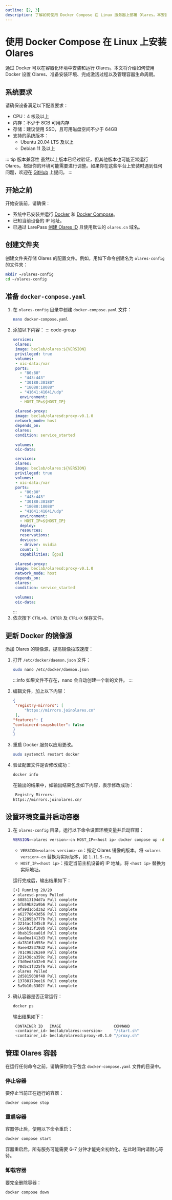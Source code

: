 ```yaml
---
outline: [2, 3]
description: 了解如何使用 Docker Compose 在 Linux 服务器上部署 Olares。本安装指南涵盖系统要求、配置、安装、激活以及容器管理的相关内容。
---
```

# 使用 Docker Compose 在 Linux 上安装 Olares
通过 Docker 可以在容器化环境中安装和运行 Olares。本文将介绍如何使用 Docker 设置 Olares、准备安装环境、完成激活过程以及管理容器生命周期。

## 系统要求

请确保设备满足以下配置要求：

- CPU：4 核及以上
- 内存：不少于 8GB 可用内存
- 存储：建议使用 SSD，且可用磁盘空间不少于 64GB
- 支持的系统版本：
   - Ubuntu 20.04 LTS 及以上
   - Debian 11 及以上

::: tip 版本兼容性
虽然以上版本已经过验证，但其他版本也可能正常运行 Olares。根据你的环境可能需要进行调整。如果你在这些平台上安装时遇到任何问题，欢迎在 [GitHub](https://github.com/beclab/Olares/issues/new) 上提问。
:::

## 开始之前
开始安装前，请确保：
- 系统中已安装并运行 [Docker](https://docs.docker.com/engine/install/) 和 [Docker Compose](https://docs.docker.com/compose/install/)。
- 已知当前设备的 IP 地址。
- 已通过 LarePass [创建 Olares ID](create-olares-id.md) 且使用默认的 `olares.cn` 域名。

## 创建文件夹
创建文件夹存储 Olares 的配置文件。例如，用如下命令创建名为 `olares-config` 的文件夹：

```bash
mkdir ~/olares-config
cd ~/olares-config
```
## 准备 `docker-compose.yaml`
1. 在 `olares-config` 目录中创建 `docker-compose.yaml` 文件：
   ```bash
   nano docker-compose.yaml
   ```
2. 添加以下内容：
   ::: code-group
   ```yaml  [无 GPU]
   services:
    olares:
    image: beclab/olares:${VERSION}
    privileged: true
    volumes:
    - oic-data:/var
    ports:
      - "80:80"    
      - "443:443"    
      - "30180:30180"    
      - "18088:18088"    
      - "41641:41641/udp"
      environment:
      - HOST_IP=${HOST_IP}
    
    olaresd-proxy:
    image: beclab/olaresd:proxy-v0.1.0
    network_mode: host
    depends_on:
    olares:
    condition: service_started
    
    volumes:
    oic-data:
   ```
   ```yaml [支持 GPU]
    services:
    olares:
    image: beclab/olares:${VERSION}
    privileged: true
    volumes:
    - oic-data:/var
    ports:
      - "80:80"    
      - "443:443"    
      - "30180:30180"    
      - "18088:18088"    
      - "41641:41641/udp"
      environment:
      - HOST_IP=${HOST_IP}
      deploy:
      resources:
      reservations:
      devices:
      - driver: nvidia
      count: 1
      capabilities: [gpu]
    
    olaresd-proxy:
    image: beclab/olaresd:proxy-v0.1.0
    network_mode: host
    depends_on:
    olares:
    condition: service_started
    
    volumes:
    oic-data:
   ```
   :::
3. 依次按下 `CTRL+O`、`ENTER` 及 `CTRL+X` 保存文件。

## 更新 Docker 的镜像源
添加 Olares 的镜像源，提高镜像拉取速度：
1. 打开 `/etc/docker/daemon.json` 文件：
   ```bash
   sudo nano /etc/docker/daemon.json
   ```
   :::info
   如果文件不存在，nano 会自动创建一个新的文件。
   :::
2. 编辑文件，加上以下内容：
   ```json
   {
    "registry-mirrors": [
        "https://mirrors.joinolares.cn"
    ],
   "features": {
   "containerd-snapshotter": false
   }
   }
   ```
3. 重启 Docker 服务以应用更改。
   ```bash
   sudo systemctl restart docker
   ```
4. 验证配置文件是否修改成功：
   ```bash
   docker info
   ```
   在输出的结果中，如输出结果包含如下内容，表示修改成功：

   ```bash
    Registry Mirrors:
   https://mirrors.joinolares.cn/
   ```
## 设置环境变量并启动容器

1. 在 `olares-config` 目录，运行以下命令设置环境变量并启动容器：
   ```bash
   VERSION=<olares version>-cn HOST_IP=<host ip> docker compose up -d
   ```
   - `VERSION=<olares version>-cn`：指定 Olares 镜像的版本。将 `<olares version>-cn` 替换为实际版本，如 `1.11.5-cn`。
   - `HOST_IP=<host ip>`：指定当前主机设备的 IP 地址。将 `<host ip>` 替换为实际地址。

   运行完成后，输出结果如下：
   ```bash
   [+] Running 20/20
   ✔ olaresd-proxy Pulled                                                                           67.8s
   ✔ 688513194d7a Pull complete                                                                    6.8s
   ✔ bfb59b82a9b6 Pull complete                                                                    6.9s
   ✔ efa9d1d5d3a2 Pull complete                                                                    9.5s
   ✔ a62778643d56 Pull complete                                                                    9.6s
   ✔ 7c12895b777b Pull complete                                                                    9.6s
   ✔ 3214acf345c0 Pull complete                                                                   13.6s
   ✔ 5664b15f108b Pull complete                                                                   14.1s
   ✔ 0bab15eea81d Pull complete                                                                   14.2s
   ✔ 4aa0ea1413d3 Pull complete                                                                   15.0s
   ✔ da7816fa955e Pull complete                                                                   15.1s
   ✔ 9aee425378d2 Pull complete                                                                   15.1s
   ✔ 701c983262e9 Pull complete                                                                   36.2s
   ✔ 221438ca359c Pull complete                                                                   36.3s
   ✔ f3d0ed3b32e0 Pull complete                                                                   36.4s
   ✔ 70d5c1f325f6 Pull complete                                                                   43.2s
   ✔ olares Pulled                                                                                5863.6s
   ✔ 2d5815038f40 Pull complete                                                                 5759.0s
   ✔ 13788179ee16 Pull complete                                                                 5831.6s
   ✔ 5a9b10c3302f Pull complete                                                                 5831.7s
    ```

2. 确认容器是否正常运行：
   ```bash
   docker ps
   ```
   输出结果如下：
   ```bash
    CONTAINER ID   IMAGE                       COMMAND                  STATUS          PORTS
    <container_id> beclab/olares:<version>     "/start.sh"             Up 2 minutes   0.0.0.0:80->80/tcp, ...
    <container_id> beclab/olaresd:proxy-v0.1.0 "/proxy.sh"             Up 2 minutes   Host
   ```

<!--@include: ./install-and-activate-olares.md-->

## 管理 Olares 容器
在运行任何命令之前，请确保你位于包含 `docker-compose.yaml` 文件的目录中。
### 停止容器
要停止当前正在运行的容器：
```bash
docker compose stop
```

### 重启容器
容器停止后，使用以下命令重启：
```bash
docker compose start
```
容器重启后，所有服务可能需要 6–7 分钟才能完全初始化。在此时间内请耐心等待。

### 卸载容器
要完全删除容器：
```bash
docker compose down
```

<!--@include: ./reusables.md{30,34}-->
   
   

